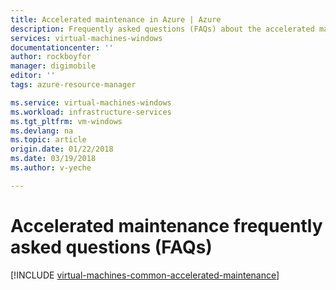 ```yaml
---
title: Accelerated maintenance in Azure | Azure
description: Frequently asked questions (FAQs) about the accelerated maintenance in Azure.
services: virtual-machines-windows
documentationcenter: ''
author: rockboyfor
manager: digimobile
editor: ''
tags: azure-resource-manager

ms.service: virtual-machines-windows
ms.workload: infrastructure-services
ms.tgt_pltfrm: vm-windows
ms.devlang: na
ms.topic: article
origin.date: 01/22/2018
ms.date: 03/19/2018
ms.author: v-yeche

---
```


# Accelerated maintenance frequently asked questions (FAQs)

[!INCLUDE [virtual-machines-common-accelerated-maintenance](../../../includes/virtual-machines-common-accelerated-maintenance.md)]

<!--Update_Description: update meta properties -->
